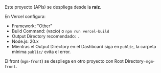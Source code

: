Este proyecto (APIs) se despliega desde la **raíz**.

En Vercel configura:
- Framework: "Other"
- Build Command: (vacío) o `npm run vercel-build`
- Output Directory recomendado: `.`
- Node.js: 20.x
- Mientras el Output Directory en el Dashboard siga en `public`, la carpeta mínima `public/` evita el error.

El front (`mgm-front`) se despliega en otro proyecto con Root Directory=`mgm-front`.
